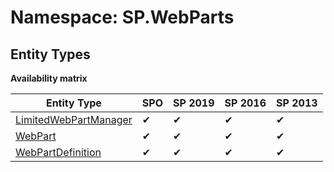 # Namespace: SP.WebParts
## Entity Types

**Availability matrix**

Entity Type | SPO | SP 2019 | SP 2016 | SP 2013
----------|-----|---------|---------|--------
[LimitedWebPartManager](./EntityTypes/LimitedWebPartManager.md) | ✔ | ✔ | ✔ | ✔
[WebPart](./EntityTypes/WebPart.md) | ✔ | ✔ | ✔ | ✔
[WebPartDefinition](./EntityTypes/WebPartDefinition.md) | ✔ | ✔ | ✔ | ✔
